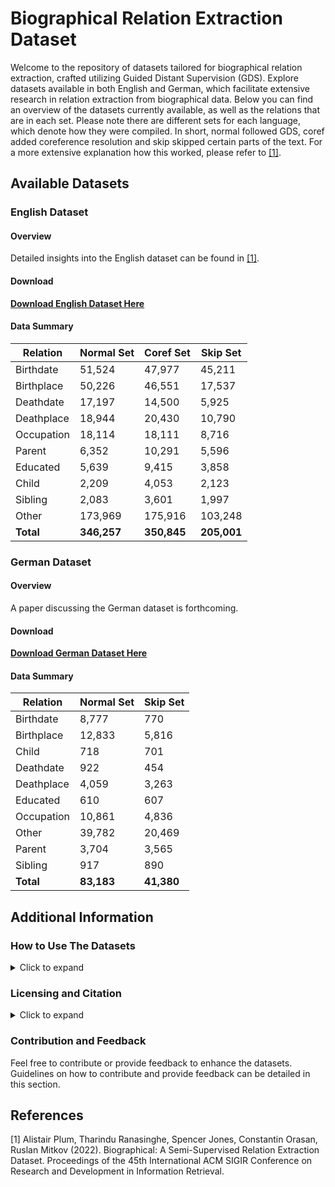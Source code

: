 # Biographical Relation Extraction Dataset

Welcome to the repository of datasets tailored for biographical relation extraction, crafted utilizing Guided Distant Supervision (GDS). Explore datasets available in both English and German, which facilitate extensive research in relation extraction from biographical data. Below you can find an overview of the datasets currently available, as well as the relations that are in each set. Please note there are different sets for each language, which denote how they were compiled. In short, normal followed GDS, coref added coreference resolution and skip skipped certain parts of the text. For a more extensive explanation how this worked, please refer to [[1]](#1).

## Available Datasets

### English Dataset

#### Overview

Detailed insights into the English dataset can be found in [[1]](#1).

#### Download

**[Download English Dataset Here](https://drive.google.com/drive/folders/1Kq7BR0avcID_z6DQ_CabGLfaKsxmb4gc?usp=sharing)**

#### Data Summary

| Relation   | Normal Set  | Coref Set   | Skip Set    |
|------------|-------------|-------------|-------------|
| Birthdate  | 51,524      | 47,977      | 45,211      |
| Birthplace | 50,226      | 46,551      | 17,537      |
| Deathdate  | 17,197      | 14,500      | 5,925       |
| Deathplace | 18,944      | 20,430      | 10,790      |
| Occupation | 18,114      | 18,111      | 8,716       |
| Parent     | 6,352       | 10,291      | 5,596       |
| Educated   | 5,639       | 9,415       | 3,858       |
| Child      | 2,209       | 4,053       | 2,123       |
| Sibling    | 2,083       | 3,601       | 1,997       |
| Other      | 173,969     | 175,916     | 103,248     |
| **Total**  | **346,257** | **350,845** | **205,001** |

### German Dataset

#### Overview

A paper discussing the German dataset is forthcoming.

#### Download

**[Download German Dataset Here](https://drive.google.com/drive/folders/1OQkur0_WKGb6NDjFkuT4pNCPK8RbAZxh?usp=sharing)**

#### Data Summary

| Relation   | Normal Set | Skip Set   |
|------------|------------|------------|
| Birthdate  | 8,777      | 770        |
| Birthplace | 12,833     | 5,816      |
| Child      | 718        | 701        |
| Deathdate  | 922        | 454        |
| Deathplace | 4,059      | 3,263      |
| Educated   | 610        | 607        |
| Occupation | 10,861     | 4,836      |
| Other      | 39,782     | 20,469     |
| Parent     | 3,704      | 3,565      |
| Sibling    | 917        | 890        |
| **Total**  | **83,183** | **41,380** |

## Additional Information
### How to Use The Datasets

<details>
    <summary>Click to expand</summary>

    Provide information on how researchers and developers can utilize and reference the datasets in their work.

</details>

### Licensing and Citation

<details>
    <summary>Click to expand</summary>

    Include licensing details and citation instructions here.

</details>

### Contribution and Feedback

Feel free to contribute or provide feedback to enhance the datasets. Guidelines on how to contribute and provide feedback can be detailed in this section.

## References

<a id="1">[1]</a> 
Alistair Plum, Tharindu Ranasinghe, Spencer Jones, Constantin Orasan, Ruslan Mitkov (2022). 
Biographical: A Semi-Supervised Relation Extraction Dataset.
Proceedings of the 45th International ACM SIGIR Conference on Research and Development in Information Retrieval.
